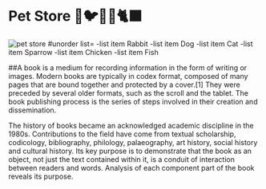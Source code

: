# Pet Store 🐇🐦🐕‍🦺🐈‍⬛
![pet store](https://github.com/user-attachments/assets/fcc6d73b-9e25-4e68-a2e9-2d766788fe2f)
#unorder list=
-list item Rabbit
-list item Dog
-list item Cat
-list item Sparrow
-list item Chicken
-list item Fish

##A book is a medium for recording information in the form of writing or images. Modern books are typically in codex format, composed of many pages that are bound together and protected by a cover.[1] They were preceded by several older formats, such as the scroll and the tablet. The book publishing process is the series of steps involved in their creation and dissemination.

The history of books became an acknowledged academic discipline in the 1980s. Contributions to the field have come from textual scholarship, codicology, bibliography, philology, palaeography, art history, social history and cultural history. Its key purpose is to demonstrate that the book as an object, not just the text contained within it, is a conduit of interaction between readers and words. Analysis of each component part of the book reveals its purpose.

